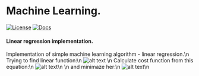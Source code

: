 # Machine Learning. 
[![License][license-image]][license-url]
[![Docs][docs-image]][docs-url]

#### Linear regression implementation.
Implementation of simple machine learning algorithm - linear regression.\n
Trying to find linear function:\n
![alt text][hypotesis-image]
\n
Calculate cost function from this equation:\n
![alt text][cost-image]\n
\n
and minimaze her:\n
![alt text][minimum-image]\n

[license-image]: https://img.shields.io/badge/license-MIT-blue.svg?style=flat-square
[license-url]: LICENSE
[docs-image]: https://img.shields.io/badge/docs-latest-blue.svg
[docs-url]: https://g8y3e.github.io/ml-linear-regression/

[hypotesis-image]: https://cloud.githubusercontent.com/assets/1713228/16045003/557718e8-324f-11e6-9933-130e4181b9c2.png "hypotesis function"
[minimum-image]: https://cloud.githubusercontent.com/assets/1713228/16044996/51f50784-324f-11e6-94ff-ac0fd392814a.png "minimaze function"
[cost-image]: https://cloud.githubusercontent.com/assets/1713228/16044993/4d9f6f4e-324f-11e6-8aad-f1ca841a508f.png "cost function"